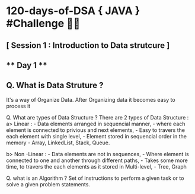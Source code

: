 # 120-days-of-DSA { JAVA } #Challenge :man_technologist:
            
## [ Session 1  : Introduction to Data strutcure ]

 ** Day 1 **
------- 
Q. What is Data Struture ?
--------------------------------------------
   It's a way of Organize Data.  After Organizing data it becomes easy to process it 

Q. What are types of Data Structure ?
   There are 2 types of Data Structure :
   a> Linear :
    - Data elements arranged in sequencial manner,
    - where each element is connected to privious and next elements, 
    - Easy to travers the each element with single level,
    - Element stored in sequencial order in the memory
    -  Array, LinkedList, Stack, Queue.

   b> Non -Linear :
    - Data elements are not in sequences,
    - Where element is connected to one and another through different paths,
    - Takes some more time, to travers the each elements as it stored in Multi-level,
    -  Tree, Graph
              
Q. what is an Algorithm ?
  Set of instructions to perform a given task or to solve a given problem statements.
  
  
